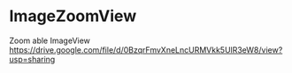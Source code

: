 # ImageZoomView
Zoom able ImageView
https://drive.google.com/file/d/0BzqrFmvXneLncURMVkk5UlR3eW8/view?usp=sharing
